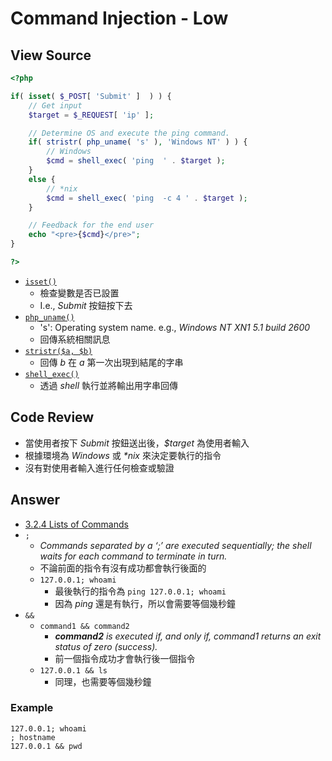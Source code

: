 # Command Injection - Low

## View Source

```PHP
<?php

if( isset( $_POST[ 'Submit' ]  ) ) {
    // Get input
    $target = $_REQUEST[ 'ip' ];

    // Determine OS and execute the ping command.
    if( stristr( php_uname( 's' ), 'Windows NT' ) ) {
        // Windows
        $cmd = shell_exec( 'ping  ' . $target );
    }
    else {
        // *nix
        $cmd = shell_exec( 'ping  -c 4 ' . $target );
    }

    // Feedback for the end user
    echo "<pre>{$cmd}</pre>";
}

?>
```

- [`isset()`](https://www.php.net/manual/zh/function.isset.php)
    - 檢查變數是否已設置
    - I.e., *Submit* 按鈕按下去
- [`php_uname()`](https://www.php.net/manual/zh/function.php-uname.php)
    - 's': Operating system name. e.g., *Windows NT XN1 5.1 build 2600*
    - 回傳系統相關訊息
- [`stristr($a, $b)`](https://www.php.net/manual/zh/function.stristr.php)
    - 回傳 *b* 在 *a* 第一次出現到結尾的字串
- [`shell_exec()`](https://www.php.net/manual/zh/function.shell-exec.php)
    - 透過 *shell* 執行並將輸出用字串回傳

## Code Review

- 當使用者按下 *Submit* 按鈕送出後，*$target* 為使用者輸入
- 根據環境為 *Windows* 或 *\*nix* 來決定要執行的指令
- 沒有對使用者輸入進行任何檢查或驗證

## Answer

- [3.2.4 Lists of Commands](https://www.gnu.org/software/bash/manual/html_node/Lists.html)
- `;`
    - *Commands separated by a ‘;’ are executed sequentially; the shell waits for each command to terminate in turn.*
    - 不論前面的指令有沒有成功都會執行後面的
    - `127.0.0.1; whoami`
        - 最後執行的指令為 `ping 127.0.0.1; whoami`
        - 因為 *ping* 還是有執行，所以會需要等個幾秒鐘
- `&&`
    - `command1 && command2`
        - ***command2*** *is executed if, and only if, command1 returns an exit status of zero (success).*
        - 前一個指令成功才會執行後一個指令
    - `127.0.0.1 && ls`
        - 同理，也需要等個幾秒鐘

### Example

```
127.0.0.1; whoami
; hostname
127.0.0.1 && pwd
```